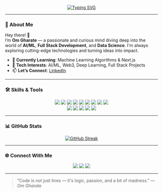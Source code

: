 <p align="center">
  <a href="https://git.io/typing-svg">
    <img src="https://readme-typing-svg.herokuapp.com?font=Bungee+Spice&size=25&pause=1000&color=786CF7&center=true&random=true&width=500&lines=AI%2FML+Engineer;Tech+Enthusiast;Data+Analyst;Full+Stack+Developer" alt="Typing SVG" />
  </a>
</p>

---

### 🚀 About Me

Hey there! 👋  
I’m **Om Gharate** — a passionate and curious mind diving deep into the world of **AI/ML**, **Full Stack Development**, and **Data Science**. I'm always exploring cutting-edge technologies and turning ideas into impact.



- 🎯 **Currently Learning**: Machine Learning Algorithms & Next.js  
- 🤖 **Tech Interests**: AI/ML, Web3, Deep Learning, Full Stack Projects  
- 📫 **Let’s Connect**: [LinkedIn](https://www.linkedin.com/in/om-gharate/)

---

### 🛠️ Skills & Tools

<p align="center">
  <img src="https://img.shields.io/badge/Python-3670A0?style=for-the-badge&logo=python&logoColor=ffdd54"/>
  <img src="https://img.shields.io/badge/TensorFlow-%23FF6F00.svg?style=for-the-badge&logo=TensorFlow&logoColor=white"/>
  <img src="https://img.shields.io/badge/Keras-%23D00000.svg?style=for-the-badge&logo=Keras&logoColor=white"/>
  <img src="https://img.shields.io/badge/scikit--learn-%23F7931E.svg?style=for-the-badge&logo=scikit-learn&logoColor=white"/>
  <img src="https://img.shields.io/badge/PyTorch-%23EE4C2C.svg?style=for-the-badge&logo=PyTorch&logoColor=white"/>
  <img src="https://img.shields.io/badge/pandas-%23150458.svg?style=for-the-badge&logo=pandas&logoColor=white"/>
  <img src="https://img.shields.io/badge/numpy-%23013243.svg?style=for-the-badge&logo=numpy&logoColor=white"/>
  <img src="https://img.shields.io/badge/Matplotlib-%23ffffff.svg?style=for-the-badge&logo=Matplotlib&logoColor=black"/>
  <img src="https://img.shields.io/badge/Git-F05032?style=for-the-badge&logo=git&logoColor=white"/>
  <br/>
  <img src="https://img.shields.io/badge/javascript-%23323330.svg?style=for-the-badge&logo=javascript&logoColor=%23F7DF1E"/>
  <img src="https://img.shields.io/badge/typescript-%23007ACC.svg?style=for-the-badge&logo=typescript&logoColor=white"/>
  <img src="https://img.shields.io/badge/php-%23777BB4.svg?style=for-the-badge&logo=php&logoColor=white"/>
  <img src="https://img.shields.io/badge/HTML5-E34F26?style=for-the-badge&logo=html5&logoColor=white"/>
  <img src="https://img.shields.io/badge/CSS3-1572B6?style=for-the-badge&logo=css3&logoColor=white"/>
</p>

---

### 📊 GitHub Stats

<p align="center">
  <a href="https://git.io/streak-stats">
    <img src="https://streak-stats.demolab.com?user=Omg018&theme=dark&hide_border=true&date_format=j%20M%5B%20Y%5D&exclude_days=Mon%2CTue%2CWed" alt="GitHub Streak" />
  </a>
</p>

---

### 🌐 Connect With Me

<p align="center">
  <a href="https://www.linkedin.com/in/om-gharate/"><img src="https://img.shields.io/badge/LinkedIn-0A66C2?style=for-the-badge&logo=linkedin&logoColor=white"/></a>
  <a href="https://x.com/BecoderWithMe"><img src="https://img.shields.io/badge/X-%23000000.svg?style=for-the-badge&logo=X&logoColor=white"/></a>
  <a href="mailto:gharateom18@gmail.com"><img src="https://img.shields.io/badge/Email-D14836?style=for-the-badge&logo=gmail&logoColor=white"/></a>
</p>

---

> "Code is not just lines — it's logic, passion, and a bit of madness." — *Om Gharate*

